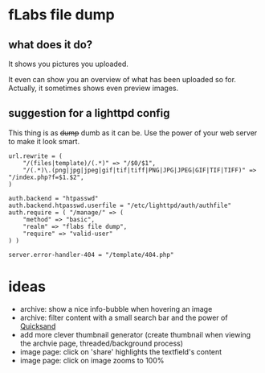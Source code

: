 # fLabs file dump

## what does it do?

It shows you pictures you uploaded.

It even can show you an overview of what has been uploaded so for. Actually, it sometimes  shows even preview images.

## suggestion for a lighttpd config

This thing is as <del>dump</del> dumb as it can be. Use the power of your web server to make it look smart.

	url.rewrite = (
		"/(files|template)/(.*)" => "/$0/$1",
		"/(.*)\.(png|jpg|jpeg|gif|tif|tiff|PNG|JPG|JPEG|GIF|TIF|TIFF)" => "/index.php?f=$1.$2",
	)
	
	auth.backend = "htpasswd"
	auth.backend.htpasswd.userfile = "/etc/lighttpd/auth/authfile"
	auth.require = ( "/manage/" => (
		"method" => "basic",
		"realm" => "flabs file dump",
		"require" => "valid-user"
	) )
	
	server.error-handler-404 = "/template/404.php"

# ideas

- archive: show a nice info-bubble when hovering an image
- archive: filter content with a small search bar and the power of <a href="http://razorjack.net/quicksand/">Quicksand</a>
- add more clever thumbnail generator (create thumbnail when viewing the archvie page, threaded/background process)
- image page: click on 'share' highlights the textfield's content
- image page: click on image zooms to 100%